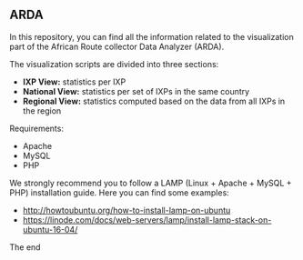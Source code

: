## ARDA

In this repository, you can find all the information related to the visualization part of the African Route collector Data Analyzer (ARDA).

The visualization scripts are divided into three sections:

* **IXP View:** statistics per IXP 
* **National View:** statistics per set of IXPs in the same country
* **Regional View:** statistics computed based on the data from all IXPs in the region

Requirements:
* Apache
* MySQL
* PHP

We strongly recommend you to follow a LAMP (Linux + Apache + MySQL + PHP) installation guide. Here you can find some examples:

  * http://howtoubuntu.org/how-to-install-lamp-on-ubuntu
  * https://linode.com/docs/web-servers/lamp/install-lamp-stack-on-ubuntu-16-04/
  
The end
